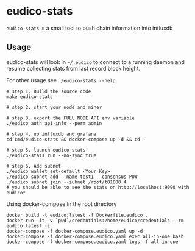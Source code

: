 # eudico-stats

`eudico-stats` is a small tool to push chain information into influxdb

## Usage

eudico-stats will look in `~/.eudico` to connect to a running daemon and resume collecting stats from last record block height.

For other usage see `./eudico-stats --help`

```
# step 1. Build the source code
make eudico-stats

# step 2. start your node and miner

# step 3. export the FULL NODE API env variable
./eudico auth api-info --perm admin

# step 4. up influxdb and grafana
cd cmd/eudico-stats && docker-compose up -d && cd -

# step 5. launch eudico stats
./eudico-stats run --no-sync true

# step 6. Add subnet
./eudico wallet set-default <Your Key>
./eudico subnet add --name test1 --consensus POW
./eudico subnet join --subnet /root/t01000 4
# you should be able to see the stats on http://localhost:9090 with eudico*
```

Using docker-compose
In the root directory
```shell
docker build -t eudico:latest -f Dockerfile.eudico .
docker run -it -v `pwd`/credentials:/home/eudico/credentials --rm eudico:latest -i
docker-compose -f docker-compose.eudico.yaml up -d
docker-compose -f docker-compose.eudico.yaml exec all-in-one bash
docker-compose -f docker-compose.eudico.yaml logs -f all-in-one
```
